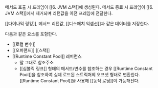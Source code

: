 메서드 호출 시 프레임이 [[6. JVM 스택]]에 생성된다.
메서드 종료 시 프레임이 [[6. JVM 스택]]에서 제거되며 리턴값을 이전 프레임에 전달한다.

[[다이나믹 링킹]], 메서드 리턴값, [[디스패치 익셉션]]과 같은 데이터를 저장한다.

다음과 같은 요소를 포함한다.
- [[로컬 변수]]
- [[오퍼랜드]] [[스택]]
- [[Runtime Constant Pool]] 레퍼런스
	- 말 그대로 참조주소
	- [[심볼릭 링크]] 형태의 메서드/변수를 참조하는 경우
	  [[Runtime Constant Pool]]을 참조하여 실제 로드된 스트럭처의 오프셋 형태로 변환한다.
	  [[Runtime Constant Pool]]을 사용해 [[동적 로딩]]이 가능해진다.

